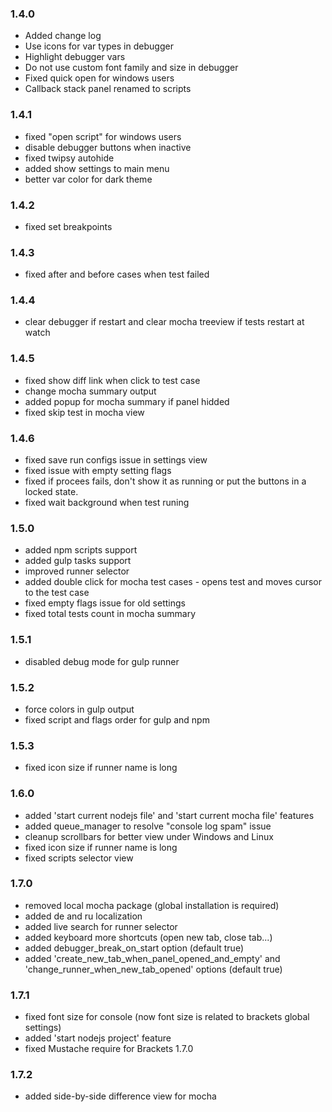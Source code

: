### 1.4.0

- Added change log
- Use icons for var types in debugger
- Highlight debugger vars
- Do not use custom font family and size in debugger
- Fixed quick open for windows users
- Callback stack panel renamed to scripts

### 1.4.1

- fixed "open script" for windows users
- disable debugger buttons when inactive
- fixed twipsy autohide
- added show settings to main menu
- better var color for dark theme

### 1.4.2

- fixed set breakpoints

### 1.4.3

- fixed after and before cases when test failed

### 1.4.4

- clear debugger if restart and clear mocha treeview if tests restart at watch

### 1.4.5

- fixed show diff link when click to test case
- change mocha summary output
- added popup for mocha summary if panel hidded
- fixed skip test in mocha view

### 1.4.6

- fixed save run configs issue in settings view
- fixed issue with empty setting flags
- fixed if procees fails, don't show it as running or put the buttons in a locked state.
- fixed wait background when test runing


### 1.5.0

- added npm scripts support
- added gulp tasks support
- improved runner selector
- added double click for mocha test cases - opens test and moves cursor to the test case
- fixed empty flags issue for old settings
- fixed total tests count in mocha summary

### 1.5.1

- disabled debug mode for gulp runner

### 1.5.2

- force colors in gulp output
- fixed script and flags order for gulp and npm

### 1.5.3

- fixed icon size if runner name is long

### 1.6.0

- added 'start current nodejs file' and 'start current mocha file' features
- added queue_manager to resolve "console log spam" issue
- cleanup scrollbars for better view under Windows and Linux
- fixed icon size if runner name is long
- fixed scripts selector view

### 1.7.0

- removed local mocha package (global installation is required)
- added de and ru localization
- added live search for runner selector
- added keyboard more shortcuts (open new tab, close tab...)
- added debugger_break_on_start option (default true)
- added 'create_new_tab_when_panel_opened_and_empty' and 'change_runner_when_new_tab_opened' options (default true)

### 1.7.1

- fixed font size for console (now font size is related to brackets global settings)
- added 'start nodejs project' feature
- fixed Mustache require for Brackets 1.7.0

### 1.7.2

- added side-by-side difference view for mocha